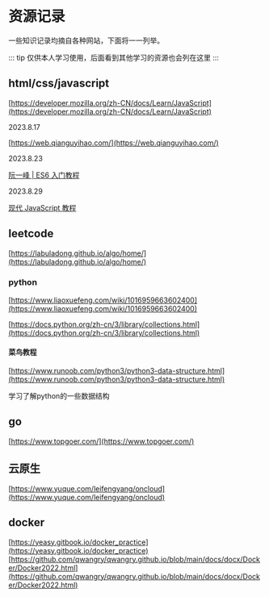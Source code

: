 # 资源记录
一些知识记录均摘自各种网站，下面将一一列举。

::: tip
仅供本人学习使用，后面看到其他学习的资源也会列在这里
:::

## html/css/javascript
[https://developer.mozilla.org/zh-CN/docs/Learn/JavaScript](https://developer.mozilla.org/zh-CN/docs/Learn/JavaScript)

2023.8.17

[https://web.qianguyihao.com/](https://web.qianguyihao.com/)

2023.8.23

[阮一峰 | ES6 入门教程](https://es6.ruanyifeng.com/)

2023.8.29

[现代 JavaScript 教程](https://zh.javascript.info/)

## leetcode
[https://labuladong.github.io/algo/home/](https://labuladong.github.io/algo/home/)

### python

[https://www.liaoxuefeng.com/wiki/1016959663602400](https://www.liaoxuefeng.com/wiki/1016959663602400)

[https://docs.python.org/zh-cn/3/library/collections.html](https://docs.python.org/zh-cn/3/library/collections.html)

#### 菜鸟教程
[https://www.runoob.com/python3/python3-data-structure.html](https://www.runoob.com/python3/python3-data-structure.html)

学习了解python的一些数据结构

## go
[https://www.topgoer.com/](https://www.topgoer.com/)

## 云原生
[https://www.yuque.com/leifengyang/oncloud](https://www.yuque.com/leifengyang/oncloud)

## docker
[https://yeasy.gitbook.io/docker_practice](https://yeasy.gitbook.io/docker_practice)
[https://github.com/qwangry/qwangry.github.io/blob/main/docs/docx/Docker/Docker2022.html](https://github.com/qwangry/qwangry.github.io/blob/main/docs/docx/Docker/Docker2022.html)
